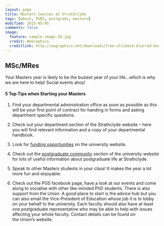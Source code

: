 ```yaml
---
layout: page
title: Masters Courses at Strathclyde
tags: [about, PGRS, postgrads, masters]
modified: 2015-05-05
comments: false
image:
  feature: sample-image-10.jpg
  credit: WeGraphics
  creditlink: http://wegraphics.net/downloads/free-ultimate-blurred-background-pack/
---
```


## MSc/MRes

Your Masters year is likely to be the busiest year of your life...which is why we are here to help! Social events ahoy!

#### 5 Top Tips when Starting your Masters

1. Find your departmental administration office as soon as possible as this will be your first point of contract for handing in forms and asking department specific questions.

2. Check out your department section of the Strathclyde website – here you will find relevant information and a copy of your departmental handbook.

3. Look for [funding opportunities](http://www.strath.ac.uk/studentfinancialsupport/studentfunding/postgraduatefunding/) on the university website.

4. Check out the [postgraduate community](http://www.strath.ac.uk/postgrad/) section of the university website for lots of useful information about postgraduate life at Strathclyde.

5. Speak to other Masters students in your class! It makes the year a lot more fun and enjoyable.

6. Check out the PGS facebook page, have a look at our events and come along to socialise with other like-minded PhD students.
There is also support from the Union. A good place to start is the advice hub but you can also email the Vice-President of Education whose job it is to lobby on your behalf to the university. Each faculty should also have at least one postgraduate representative who may be able to help with issues affecting your whole faculty. Contact details can be found on the Union’s website.
